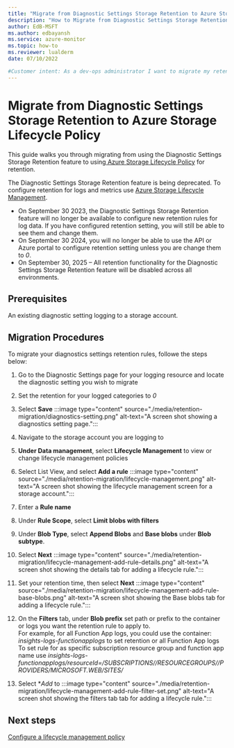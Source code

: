 ```yaml
---
title: "Migrate from Diagnostic Settings Storage Retention to Azure Storage Lifecycle Policy"
description: "How to Migrate from Diagnostic Settings Storage Retention to Azure Storage Lifecycle Policy"
author: EdB-MSFT
ms.author: edbayansh
ms.service: azure-monitor
ms.topic: how-to
ms.reviewer: lualderm
date: 07/10/2022

#Customer intent: As a dev-ops administrator I want to migrate my retention setting from diagnostic setting retention storage to azure storage lifecycle policy so that it continues to work after the feature has been deprecated.
---
```


# Migrate from Diagnostic Settings Storage Retention to Azure Storage Lifecycle Policy

This guide walks you through migrating from using the Diagnostic Settings Storage Retention feature to using[ Azure Storage Lifecycle Policy](azure/storage/blobs/lifecycle-management-policy-configure?tabs=azure-portal) for retention.

The Diagnostic Settings Storage Retention feature is being deprecated. To configure retention for logs and metrics use [Azure Storage Lifecycle Management](azure/storage/blobs/lifecycle-management-policy-configure?tabs=azure-portal).

+ On September 30 2023, the Diagnostic Settings Storage Retention feature will no longer be available to configure new retention rules for log data. If you have configured retention setting, you will still be able to see them and change them.
+ On September 30 2024, you will no longer be able to use the API or Azure portal to configure retention setting unless you are change them to *0*.
+ On September 30, 2025 – All retention functionality for the Diagnostic Settings Storage Retention feature will be disabled across all environments.

## Prerequisites 
An existing diagnostic setting logging to a storage account.

## Migration Procedures

To migrate your diagnostics settings retention rules, followe the steps below:

1. 	Go to the Diagnostic Settings page for your logging resource and locate the diagnostic setting you wish to migrate
1.	Set the retention for your logged categories to *0*
1. Select **Save**
 :::image type="content" source="./media/retention-migration/diagnostics-setting.png" alt-text="A screen shot showing a diagnostics setting page.":::

1.	Navigate to the storage account you are logging to
1.	**Under Data management**, select **Lifecycle Management** to view or change lifecycle management policies
1.	Select List View, and select **Add a rule**
:::image type="content" source="./media/retention-migration/lifecycle-management.png" alt-text="A screen shot showing the lifecycle management screen for a storage account.":::
1. Enter a **Rule name**
1. Under **Rule Scope**, select **Limit blobs with filters**
1. Under **Blob Type**, select  **Append Blobs** and **Base blobs** under **Blob subtype**.
1. Select **Next**
:::image type="content" source="./media/retention-migration/lifecycle-management-add-rule-details.png" alt-text="A screen shot showing the details tab for adding a lifecycle rule.":::

1. Set your retention time, then select **Next**
:::image type="content" source="./media/retention-migration/lifecycle-management-add-rule-base-blobs.png" alt-text="A screen shot showing the Base blobs tab for adding a lifecycle rule.":::

1.	On the **Filters** tab, under **Blob prefix** set path or prefix to the container or logs you want the retention rule to apply to.  
For example, for all Function App logs, you could use the container: *insights-logs-functionapplogs* to set retention or all Function App logs
To set rule for as specific subscription resource group and function app name use *insights-logs-functionapplogs/resourceId=/SUBSCRIPTIONS/<SubscriptionId>/RESOURCEGROUPS/<ResourceGroup>/PROVIDERS/MICROSOFT.WEB/SITES/<FunctionAppName>* 

1. Select **Add* to 
:::image type="content" source="./media/retention-migration/lifecycle-management-add-rule-filter-set.png" alt-text="A screen shot showing the filters tab tab for adding a lifecycle rule.":::

## Next steps

[Configure a lifecycle management policy](azure/storage/blobs/lifecycle-management-policy-configure?tabs=azure-portal)